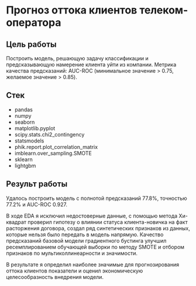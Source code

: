 # Прогноз оттока клиентов телеком-оператора

## Цель работы

Построить модель, решающую задачу классификации и предсказывающую намерение клиента уйти из компании.
Метрика качества предсказаний: AUC-ROC (минимальное значение > 0.75, желаемое значение > 0.85).

## Стек

- pandas
- numpy
- seaborn
- matplotlib.pyplot
- scipy.stats.chi2_contingency
- statsmodels
- phik.report.plot_correlation_matrix
- imblearn.over_sampling.SMOTE
- sklearn
- lightgbm

## Результ работы

Удалось построить модель с полнотой предсказаний 77.8%, точностью 77.2% и AUC-ROC 0.927.

В ходе EDA я исключил недостоверные данные, с помощью метода Хи-квадрат проверил
гипотезу о влиянии статуса клиента-новичка на факт расторжения договора, создал ряд
синтетических признаков из данных, которые нельзя было передать в модель напрямую.
Качество предсказаний базовой модели градиентного бустинга улучшил ресемплированием
обучающей выборки по методу SMOTE и отбором признаков по мультиколлинеарности и
значимости.

В результате я определил наиболее значимые для прогнозирования оттока клиентов
показатели и оценил экономическую целесообразность внедрения модели.
